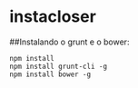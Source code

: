 instacloser
===========

##Instalando o grunt e o bower:

```shell
npm install
npm install grunt-cli -g
npm install bower -g
```